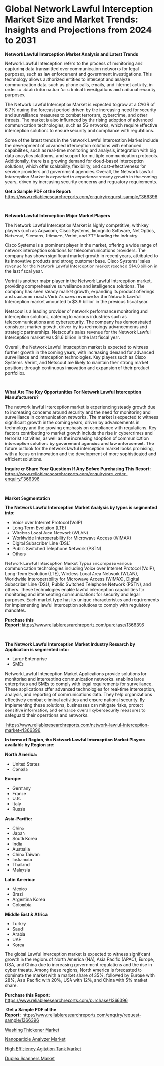<p><h1>Global Network Lawful Interception Market Size and Market Trends: Insights and Projections from 2024 to 2031</h1></p><p><strong>Network Lawful Interception Market Analysis and Latest Trends</strong></p>
<p><p>Network Lawful Interception refers to the process of monitoring and capturing data transmitted over communication networks for legal purposes, such as law enforcement and government investigations. This technology allows authorized entities to intercept and analyze communication data, such as phone calls, emails, and internet activity, in order to obtain information for criminal investigations and national security purposes.</p><p>The Network Lawful Interception Market is expected to grow at a CAGR of 6.7% during the forecast period, driven by the increasing need for security and surveillance measures to combat terrorism, cybercrime, and other threats. The market is also influenced by the rising adoption of advanced communication technologies, such as 5G networks, which require effective interception solutions to ensure security and compliance with regulations.</p><p>Some of the latest trends in the Network Lawful Interception Market include the development of advanced interception solutions with enhanced capabilities, such as real-time monitoring and analysis, integration with big data analytics platforms, and support for multiple communication protocols. Additionally, there is a growing demand for cloud-based interception solutions, which offer scalability, flexibility, and cost-effectiveness for service providers and government agencies. Overall, the Network Lawful Interception Market is expected to experience steady growth in the coming years, driven by increasing security concerns and regulatory requirements.</p></p>
<p><strong>Get a Sample PDF of the Report:&nbsp;</strong> <a href="https://www.reliableresearchreports.com/enquiry/request-sample/1366396">https://www.reliableresearchreports.com/enquiry/request-sample/1366396</a></p>
<p>&nbsp;</p>
<p><strong>Network Lawful Interception Major Market Players</strong></p>
<p><p>The Network Lawful Interception Market is highly competitive, with key players such as Aqsacom, Cisco Systems, Incognito Software, Net Optics, Netscout, Siemens, Utimaco, Verint, and ZTE leading the industry. </p><p>Cisco Systems is a prominent player in the market, offering a wide range of network interception solutions for telecommunications providers. The company has shown significant market growth in recent years, attributed to its innovative products and strong customer base. Cisco Systems' sales revenue for the Network Lawful Interception market reached $14.3 billion in the last fiscal year.</p><p>Verint is another major player in the Network Lawful Interception market, providing comprehensive surveillance and intelligence solutions. The company has seen steady market growth, expanding its product offerings and customer reach. Verint's sales revenue for the Network Lawful Interception market amounted to $3.9 billion in the previous fiscal year.</p><p>Netscout is a leading provider of network performance monitoring and interception solutions, catering to various industries such as telecommunications and cybersecurity. The company has demonstrated consistent market growth, driven by its technology advancements and strategic partnerships. Netscout's sales revenue for the Network Lawful Interception market was $1.6 billion in the last fiscal year.</p><p>Overall, the Network Lawful Interception market is expected to witness further growth in the coming years, with increasing demand for advanced surveillance and interception technologies. Key players such as Cisco Systems, Verint, and Netscout are likely to maintain their strong market positions through continuous innovation and expansion of their product portfolios.</p></p>
<p>&nbsp;</p>
<p><strong>What Are The Key Opportunities For Network Lawful Interception Manufacturers?</strong></p>
<p><p>The network lawful interception market is experiencing steady growth due to increasing concerns around security and the need for monitoring and surveillance in communication networks. The market is expected to witness significant growth in the coming years, driven by advancements in technology and the growing emphasis on compliance with regulations. Key factors contributing to market growth include the rise in cybercrimes and terrorist activities, as well as the increasing adoption of communication interception solutions by government agencies and law enforcement. The future outlook for the network lawful interception market looks promising, with a focus on innovation and the development of more sophisticated and efficient solutions.</p></p>
<p><strong>Inquire or Share Your Questions If Any Before Purchasing This Report:</strong> <a href="https://www.reliableresearchreports.com/enquiry/pre-order-enquiry/1366396">https://www.reliableresearchreports.com/enquiry/pre-order-enquiry/1366396</a></p>
<p>&nbsp;</p>
<p><strong>Market Segmentation</strong></p>
<p><strong>The Network Lawful Interception Market Analysis by types is segmented into:</strong></p>
<p><ul><li>Voice over Internet Protocol (VoIP)</li><li>Long-Term Evolution (LTE)</li><li>Wireless Local Area Network (WLAN)</li><li>Worldwide Interoperability for Microwave Access (WiMAX)</li><li>Digital Subscriber Line (DSL)</li><li>Public Switched Telephone Network (PSTN)</li><li>Others</li></ul></p>
<p><p>Network Lawful Interception Market Types encompass various communication technologies including Voice over Internet Protocol (VoIP), Long-Term Evolution (LTE), Wireless Local Area Network (WLAN), Worldwide Interoperability for Microwave Access (WiMAX), Digital Subscriber Line (DSL), Public Switched Telephone Network (PSTN), and others. These technologies enable lawful interception capabilities for monitoring and intercepting communications for security and legal purposes. Each market type has its unique characteristics and requirements for implementing lawful interception solutions to comply with regulatory mandates.</p></p>
<p><strong>Purchase this Report:&nbsp;</strong><a href="https://www.reliableresearchreports.com/purchase/1366396">https://www.reliableresearchreports.com/purchase/1366396</a></p>
<p>&nbsp;</p>
<p><strong>The Network Lawful Interception Market Industry Research by Application is segmented into:</strong></p>
<p><ul><li>Large Entenprise</li><li>SMEs</li></ul></p>
<p><p>Network Lawful Interception Market Applications provide solutions for monitoring and intercepting communication networks, enabling large enterprises and SMEs to comply with legal requirements for surveillance. These applications offer advanced technologies for real-time interception, analysis, and reporting of communications data. They help organizations effectively combat criminal activities and ensure national security. By implementing these solutions, businesses can mitigate risks, protect sensitive information, and enhance overall cybersecurity measures to safeguard their operations and networks.</p></p>
<p><a href="https://www.reliableresearchreports.com/network-lawful-interception-market-r1366396">&nbsp;https://www.reliableresearchreports.com/network-lawful-interception-market-r1366396</a></p>
<p><strong>In terms of Region, the Network Lawful Interception Market Players available by Region are:</strong></p>
<p>
    <p> <strong> North America: </strong>
        <ul>
            <li>United States</li>
            <li>Canada</li>
        </ul>
        </p> 
    <p> <strong> Europe: </strong>
        <ul>
            <li>Germany</li>
            <li>France</li>
            <li>U.K.</li>
            <li>Italy</li>
            <li>Russia</li>
        </ul>
        </p> 
    <p> <strong> Asia-Pacific: </strong>
        <ul>
            <li>China</li>
            <li>Japan</li>
            <li>South Korea</li>
            <li>India</li>
            <li>Australia</li>
            <li>China Taiwan</li>
            <li>Indonesia</li>
            <li>Thailand</li>
            <li>Malaysia</li>
        </ul>
        </p> 
    <p> <strong> Latin America: </strong>
        <ul>
            <li>Mexico</li>
            <li>Brazil</li>
            <li>Argentina Korea</li>
            <li>Colombia</li>
        </ul>
        </p> 
    <p> <strong> Middle East & Africa: </strong>
        <ul>
            <li>Turkey</li>
            <li>Saudi</li>
            <li>Arabia</li>
            <li>UAE</li>
            <li>Korea</li>
        </ul>
    </p>
    </p>
<p><p>The global Lawful Interception market is expected to witness significant growth in the regions of North America (NA), Asia Pacific (APAC), Europe, USA, and China due to increasing government regulations and the rise in cyber threats. Among these regions, North America is forecasted to dominate the market with a market share of 35%, followed by Europe with 28%, Asia Pacific with 20%, USA with 12%, and China with 5% market share.</p></p>
<p><strong>Purchase this Report: </strong><a href="https://www.reliableresearchreports.com/purchase/1366396">https://www.reliableresearchreports.com/purchase/1366396</a></p>
<p>&nbsp;<strong>Get a Sample PDF of the Report:&nbsp;&nbsp;</strong><a href="https://www.reliableresearchreports.com/enquiry/request-sample/1366396">https://www.reliableresearchreports.com/enquiry/request-sample/1366396</a></p>
<p><strong></strong></p>
<p><p><a href="https://github.com/isharif044/Market-Research-Report-List-1/blob/main/washing-thickener-market.md">Washing Thickener Market</a></p><p><a href="https://www.linkedin.com/pulse/in-depth-analysis-global-nanoparticle-analyzer-market-scope-dlkqf">Nanoparticle Analyzer Market</a></p><p><a href="https://github.com/fauzi1101fauzi/Market-Research-Report-List-1/blob/main/high-efficiency-agitation-tank-market.md">High Efficiency Agitation Tank Market</a></p><p><a href="https://www.linkedin.com/pulse/duplex-scanners-market-growth-outlook-from-2024-2031-projecting-piomf">Duplex Scanners Market</a></p></p>